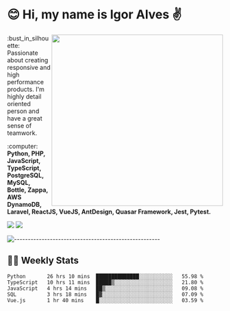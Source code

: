 # :blush: Hi, my name is Igor Alves :v:

<img src="https://github-readme-stats.vercel.app/api?username=iguit0&show_icons=true&count_private=true&theme=onedark" min-width="400px" max-width="400px" width="400px" align="right" />

<p align="left"> 
  :bust_in_silhouette: Passionate about creating responsive and high performance products.
  I'm highly detail oriented person and have a great sense of teamwork.
</p>

<p align="left">
  :computer: <strong>Python, PHP, JavaScript, TypeScript, PostgreSQL, MySQL, Bottle, Zappa, AWS DynamoDB, Laravel, ReactJS, VueJS, AntDesign, Quasar Framework, Jest, Pytest.</strong>
</p>

<p align="left">
  <a href="https://www.linkedin.com/in/igor-lucio-alves" target="_blank" rel="noopener noreferrer" alt="LinkedIn">
  <img src="https://img.shields.io/badge/LinkedIn-0077B5?style=for-the-badge&logo=linkedin&logoColor=white" /></a>

  <a href="https://t.me/iguit0" target="_blank" rel="noopener noreferrer" alt="Telegram">
  <img src="https://img.shields.io/badge/Telegram-2CA5E0?style=for-the-badge&logo=telegram&logoColor=white" /></a>
</p>

![-----------------------------------------------------](https://raw.githubusercontent.com/andreasbm/readme/master/assets/lines/aqua.png)

## :man_technologist: Weekly Stats
<!--START_SECTION:waka-->
```text
Python       26 hrs 10 mins  ██████████████░░░░░░░░░░░   55.98 % 
TypeScript   10 hrs 11 mins  █████▒░░░░░░░░░░░░░░░░░░░   21.80 % 
JavaScript   4 hrs 14 mins   ██▒░░░░░░░░░░░░░░░░░░░░░░   09.08 % 
SQL          3 hrs 18 mins   █▓░░░░░░░░░░░░░░░░░░░░░░░   07.09 % 
Vue.js       1 hr 40 mins    █░░░░░░░░░░░░░░░░░░░░░░░░   03.59 % 
```
<!--END_SECTION:waka-->
